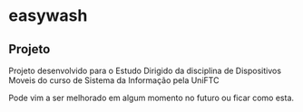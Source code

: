 # easywash

## Projeto

Projeto desenvolvido para o Estudo Dirigido da disciplina de Dispositivos Moveis do curso de Sistema da Informação pela UniFTC

Pode vim a ser melhorado em algum momento no futuro ou ficar como esta.

